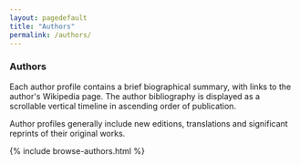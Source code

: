 ```yaml
---
layout: pagedefault
title: "Authors"
permalink: /authors/
---
```


<div class="page_title"><h3> Authors</h3></div>
Each author profile contains a brief biographical summary, with links to the author's Wikipedia page. The author bibliography is displayed as a scrollable vertical timeline in ascending order of publication.

Author profiles generally include new editions, translations and significant reprints of their original works.

<div class="authors">
{% include browse-authors.html %}
</div>
